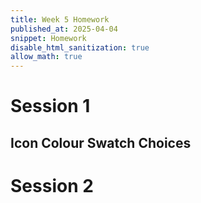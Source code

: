 ```yaml
---
title: Week 5 Homework
published_at: 2025-04-04
snippet: Homework
disable_html_sanitization: true
allow_math: true
---
```


# Session 1
## Icon Colour Swatch Choices




# Session 2
